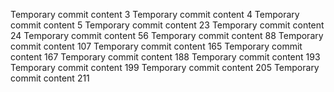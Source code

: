 Temporary commit content 3
Temporary commit content 4
Temporary commit content 5
Temporary commit content 23
Temporary commit content 24
Temporary commit content 56
Temporary commit content 88
Temporary commit content 107
Temporary commit content 165
Temporary commit content 167
Temporary commit content 188
Temporary commit content 193
Temporary commit content 199
Temporary commit content 205
Temporary commit content 211
